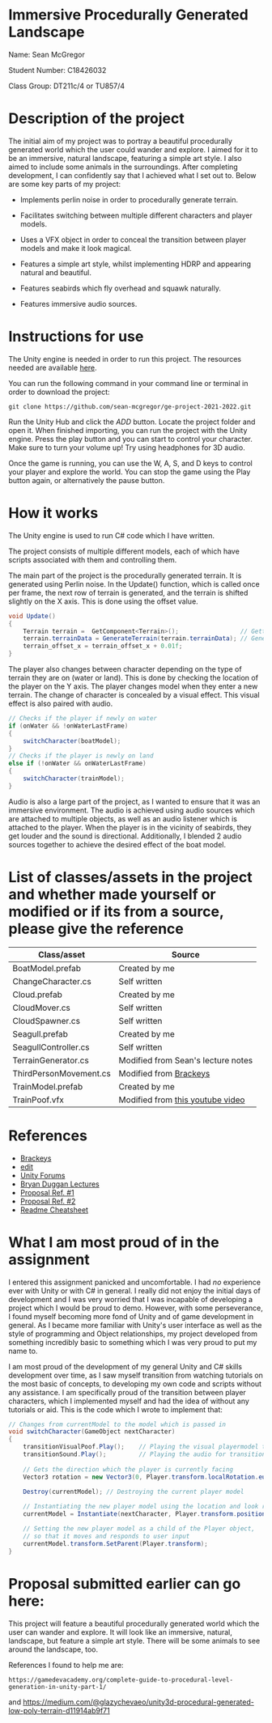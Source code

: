 # Immersive Procedurally Generated Landscape

Name: Sean McGregor

Student Number: C18426032

Class Group: DT211c/4 or TU857/4

# Description of the project
The initial aim of my project was to portray a beautiful procedurally generated world which the user could wander and explore. I aimed for it to be an immersive, natural landscape, featuring a simple art style. I also aimed to include some animals in the surroundings. After completing development, I can confidently say that I achieved what I set out to. Below are some key parts of my project:

- Implements perlin noise in order to procedurally generate terrain.

- Facilitates switching between multiple different characters and player models.

- Uses a VFX object in order to conceal the transition between player models and make it look magical.

- Features a simple art style, whilst implementing HDRP and appearing natural and beautiful.

- Features seabirds which fly overhead and squawk naturally.

- Features immersive audio sources.

# Instructions for use
The Unity engine is needed in order to run this project. The resources needed are available [here](https://unity.com/download).

You can run the following command in your command line or terminal in order to download the project:
```
git clone https://github.com/sean-mcgregor/ge-project-2021-2022.git
```

Run the Unity Hub and click the *ADD* button. Locate the project folder and open it. When finished importing, you can run the project with the Unity engine. Press the play button and you can start to control your character. Make sure to turn your volume up! Try using headphones for 3D audio.

Once the game is running, you can use the W, A, S, and D keys to control your player and explore the world. You can stop the game using the Play button again, or alternatively the pause button.

# How it works
The Unity engine is used to run C# code which I have written.

The project consists of multiple different models, each of which have scripts associated with them and controlling them.

The main part of the project is the procedurally generated terrain. It is generated using Perlin noise. In the Update() function, which is called once per frame, the next row of terrain is generated, and the terrain is shifted slightly on the X axis. This is done using the offset value.

```cs
void Update()
{
	Terrain terrain =  GetComponent<Terrain>();                 // Getting terrain object
	terrain.terrainData = GenerateTerrain(terrain.terrainData); // Generating new terrain data
	terrain_offset_x = terrain_offset_x + 0.01f;
}
```

The player also changes between character depending on the type of terrain they are on (water or land). This is done by checking the location of the player on the Y axis. The player changes model when they enter a new terrain. The change of character is concealed by a visual effect. This visual effect is also paired with audio.

```cs
// Checks if the player if newly on water
if (onWater && !onWaterLastFrame)
{
	switchCharacter(boatModel);
}
// Checks if the player is newly on land
else if (!onWater && onWaterLastFrame)
{
	switchCharacter(trainModel);
}
```

Audio is also a large part of the project, as I wanted to ensure that it was an immersive environment. The audio is achieved using audio sources which are attached to multiple objects, as well as an audio listener which is attached to the player. When the player is in the vicinity of seabirds, they get louder and the sound is directional. Additionally, I blended 2 audio sources together to achieve the desired effect of the boat model.

# List of classes/assets in the project and whether made yourself or modified or if its from a source, please give the reference
| Class/asset | Source |
|-----------|-----------|
| BoatModel.prefab | Created by me |
| ChangeCharacter.cs | Self written |
| Cloud.prefab | Created by me |
| CloudMover.cs | Self written |
| CloudSpawner.cs | Self written |
| Seagull.prefab | Created by me |
| SeagullController.cs | Self written |
| TerrainGenerator.cs | Modified from Sean's lecture notes |
| ThirdPersonMovement.cs | Modified from [Brackeys](https://www.youtube.com/watch?v=4HpC--2iowE) |
| TrainModel.prefab | Created by me |
| TrainPoof.vfx | Modified from [this youtube video](https://www.youtube.com/watch?v=sodiK1DzcwM) |

# References
- [Brackeys](https://www.youtube.com/channel/UCYbK_tjZ2OrIZFBvU6CCMiA)
- [edit](https://www.youtube.com/watch?v=sodiK1DzcwM)
- [Unity Forums](https://forum.unity.com/)
- [Bryan Duggan Lectures](https://github.com/skooter500/GE1-2021-2022)
- [Proposal Ref. #1](https://gamedevacademy.org/complete-guide-to-procedural-level-generation-in-unity-part-1/)
- [Proposal Ref. #2](https://medium.com/@glazychevaeo/unity3d-procedural-generated-low-poly-terrain-d11914ab9f71)
- [Readme Cheatsheet](https://github.com/adam-p/markdown-here/wiki/Markdown-Cheatsheet#links)

# What I am most proud of in the assignment
I entered this assignment panicked and uncomfortable. I had *no* experience ever with Unity or with C# in general. I really did not enjoy the initial days of development and I was very worried that I was incapable of developing a project which I would be proud to demo. However, with some perseverance, I found myself becoming more fond of Unity and of game development in general. As I became more familiar with Unity's user interface as well as the style of programming and Object relationships, my project developed from something incredibly basic to something which I was very proud to put my name to.

I am most proud of the development of my general Unity and C# skills development over time, as I saw myself transition from watching tutorials on the most basic of concepts, to developing my own code and scripts without any assistance. I am specifically proud of the transition between player characters, which I implemented myself and had the idea of without any tutorials or aid. This is the code which I wrote to implement that:

```cs
// Changes from currentModel to the model which is passed in
void switchCharacter(GameObject nextCharacter)
{
	transitionVisualPoof.Play();    // Playing the visual playermodel transition effect
	transitionSound.Play();         // Playing the audio for transition effect
	
	// Gets the direction which the player is currently facing
	Vector3 rotation = new Vector3(0, Player.transform.localRotation.eulerAngles.y, 0);
	
	Destroy(currentModel); // Destroying the current player model

	// Instantiating the new player model using the location and look rotation of the player 
	currentModel = Instantiate(nextCharacter, Player.transform.position, Quaternion.Euler(rotation));

	// Setting the new player model as a child of the Player object,
	// so that it moves and responds to user input
	currentModel.transform.SetParent(Player.transform);
}
```

# Proposal submitted earlier can go here:
This project will feature a beautiful procedurally generated world which the user can wander and explore. It will look like an immersive, natural, landscape, but feature a simple art style. There will be some animals to see around the landscape, too.

References I found to help me are:

	https://gamedevacademy.org/complete-guide-to-procedural-level-generation-in-unity-part-1/ 
and 
	https://medium.com/@glazychevaeo/unity3d-procedural-generated-low-poly-terrain-d11914ab9f71
